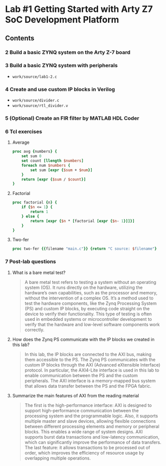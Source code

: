 # Lab #1 Getting Started with Arty Z7 SoC Development Platform

## Contents

### 2 Build a basic ZYNQ system on the Arty Z-7 board

### 3 Build a basic ZYNQ system with peripherals

- `work/source/lab1-2.c`

### 4 Create and use custom IP blocks in Verilog

- `work/source/divider.c`
- `work/source/rtl_divider.v`

### 5 (Optional) Create an FIR filter by MATLAB HDL Coder

### 6 Tcl exercises

1. Average

    ```tcl
    proc avg {numbers} {
        set sum 0
        set count [llength $numbers]
        foreach num $numbers {
            set sum [expr {$sum + $num}]
        }
        return [expr {$sum / $count}]
    }
    ```

2. Factorial

    ```tcl
    proc factorial {n} {
        if {$n <= 1} {
            return 1
        } else {
            return [expr {$n * [factorial [expr {$n- 1}]]}]
        }
    }
    ```
3. Two-fer

    ```tcl
    proc two-fer {{filename "main.c"}} {return "C source: $filename"}
    ```

### 7 Post-lab questions

1. What is a bare metal test?

    > A bare metal test refers to testing a system without an operating system (OS). It runs directly on the hardware, utilizing the hardware’s own capabilities, such as the processor and memory, without the intervention of a complex OS. It’s a method used to test the hardware components, like the Zynq Processing System (PS) and custom IP blocks, by executing code straight on the device to verify their functionality. This type of testing is often used in embedded systems or microcontroller development to verify that the hardware and low-level software components work correctly.

2. How does the Zynq PS communicate with the IP blocks we created in this lab?

    > In this lab, the IP blocks are connected to the AXI bus, making them accessible to the PS. The Zynq PS communicates with the custom IP blocks through the AXI (Advanced eXtensible Interface) protocol. In particular, the AXI4-Lite interface is used in this lab to enable communication between the PS and the custom peripherals. The AXI interface is a memory-mapped bus system that allows data transfer between the PS and the FPGA fabric.

3. Summarize the main features of AXI from the reading material

    >  The first is the high-performance interface: AXI is designed to support high-performance communication between the processing system and the programmable logic. Also, it supports multiple master and slave devices, allowing flexible connections between different processing elements and memory or peripheral blocks. This enables a wide range of system designs. AXI supports burst data transactions and low-latency communication, which can significantly improve the performance of data transfers. The last feature: it allows transactions to be processed out of order, which improves the efficiency of resource usage by overlapping multiple operations.